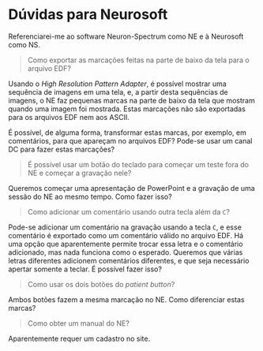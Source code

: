 # Dúvidas para Neurosoft

Referenciarei-me ao software Neuron-Spectrum como NE e à Neurosoft como NS.

> Como exportar as marcações feitas na parte de baixo da tela para o arquivo EDF?

Usando o *High Resolution Pattern Adapter*, é possível mostrar uma sequência de imagens em uma tela, e, a partir desta sequências de imagens, o NE faz pequenas marcas na parte de baixo da tela que mostram quando uma imagem foi mostrada. Estas marcações não são exportadas para os arquivos EDF nem aos ASCII. 

É possível, de alguma forma, transformar estas marcas, por exemplo, em comentários, para que apareçam no arquivos EDF? Pode-se usar um canal DC para fazer estas marcações? 

> É possível usar um botão do teclado para começar um teste fora do NE e começar a gravação nele?

Queremos começar uma apresentação de PowerPoint e a gravação de uma sessão do NE ao mesmo tempo. Como fazer isso?

> Como adicionar um comentário usando outra tecla além da `C`?

Pode-se adicionar um comentário na gravação usando a tecla `C`, e esse comentário é exportado como um comentário válido no arquivo EDF. Há uma opção que aparentemente permite trocar essa letra e o comentário adicionado, mas nada funciona como o esperado. Queremos que várias letras diferentes adicionem comentários diferentes, e que seja necessário apertar somente a teclar. É possível fazer isso?

> Como usar os dois botões do *patient button*?

Ambos botões fazem a mesma marcação no NE. Como diferenciar estas marcas?

> Como obter um manual do NE?

Aparentemente requer um cadastro no site.